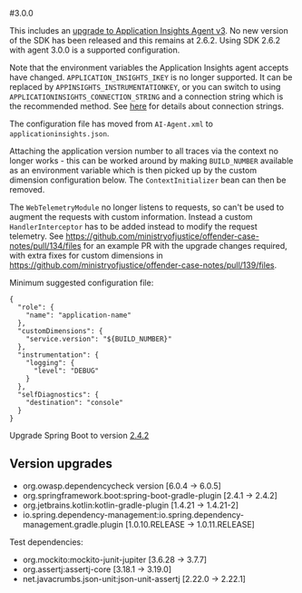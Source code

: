 #3.0.0

This includes an [upgrade to Application Insights Agent v3](https://docs.microsoft.com/en-us/azure/azure-monitor/app/java-in-process-agent).
No new version of the SDK has been released and this remains at 2.6.2. Using SDK 2.6.2 with agent 3.0.0 is a supported configuration.

Note that the environment variables the Application Insights agent accepts have changed. `APPLICATION_INSIGHTS_IKEY` is no longer supported.
It can be replaced by `APPINSIGHTS_INSTRUMENTATIONKEY`, or you can switch to using `APPLICATIONINSIGHTS_CONNECTION_STRING` and a connection string
which is the recommended method.
See [here](https://docs.microsoft.com/en-us/azure/azure-monitor/app/sdk-connection-string) for details about connection strings.

The configuration file has moved from `AI-Agent.xml` to `applicationinsights.json`.

Attaching the application version number to all traces via the context no longer works - this can be worked around by making `BUILD_NUMBER`
available as an environment variable which is then picked up by the custom dimension configuration below.  The `ContextInitializer` bean
can then be removed.

The `WebTelemetryModule` no longer listens to requests, so can't be used to augment the requests with custom information.
Instead a custom `HandlerInterceptor` has to be added instead to modify the request telemetry.
See https://github.com/ministryofjustice/offender-case-notes/pull/134/files for an example PR with the upgrade changes required, with
extra fixes for custom dimensions in https://github.com/ministryofjustice/offender-case-notes/pull/139/files.

Minimum suggested configuration file:
```
{
  "role": {
    "name": "application-name"
  },
  "customDimensions": {
    "service.version": "${BUILD_NUMBER}"
  },
  "instrumentation": {
    "logging": {
      "level": "DEBUG"
    }
  },
  "selfDiagnostics": {
    "destination": "console"
  }
}
```

Upgrade Spring Boot to version [2.4.2](https://github.com/spring-projects/spring-boot/releases/tag/v2.4.2)

## Version upgrades

- org.owasp.dependencycheck version [6.0.4 -> 6.0.5]
- org.springframework.boot:spring-boot-gradle-plugin [2.4.1 -> 2.4.2]
- org.jetbrains.kotlin:kotlin-gradle-plugin [1.4.21 -> 1.4.21-2]
- io.spring.dependency-management:io.spring.dependency-management.gradle.plugin [1.0.10.RELEASE -> 1.0.11.RELEASE]

Test dependencies:
- org.mockito:mockito-junit-jupiter [3.6.28 -> 3.7.7]
- org.assertj:assertj-core [3.18.1 -> 3.19.0]
- net.javacrumbs.json-unit:json-unit-assertj [2.22.0 -> 2.22.1]
